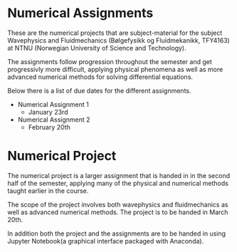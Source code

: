 # Numerical Assignments

These are the numerical projects that are subject-material for the subject Wavephysics and Fluidmechanics (Bølgefysikk og Fluidmekanikk, TFY4163) at NTNU (Norwegian University of Science and Technology).
  
The assignments follow progression throughout the semester and get progressivly more difficult, applying physical phenomena as well as more advanced numerical methods for solving differential equations.  
  
Below there is a list of due dates for the different assignments.
  
- Numerical Assignment 1  
  - January 23rd
- Numerical Assignment 2  
  - February 20th

# Numerical Project 

The numerical project is a larger assignment that is handed in in the second half of the semester, applying many of the physical and numerical methods taught earlier in the course.  

The scope of the project involves both wavephysics and fluidmechanics as well as advanced numerical methods. The project is to be handed in March 20th.  
  
In addition both the project and the assignments are to be handed in using Jupyter Notebook(a graphical interface packaged with Anaconda).
